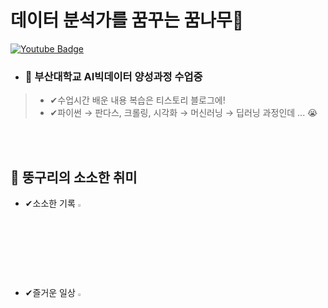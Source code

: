 
# **데이터 분석가를 꿈꾸는 꿈나무🌱**

[![Youtube Badge](https://img.shields.io/badge/Youtube-ff0000?style=flat-square&logo=youtube&link=https://www.youtube.com/channel/UCZwO8ESX1ZS-rpY4nl97VDA)](https://www.youtube.com/channel/UCZwO8ESX1ZS-rpY4nl97VDA)
- ### 📘 부산대학교 AI빅데이터 양성과정 수업중
>- ✔수업시간 배운 내용 복습은 티스토리 블로그에!
>- ✔파이썬 → 판다스, 크롤링, 시각화 → 머신러닝 → 딥러닝 과정인데 ... 😭
<br>
<br>

## 💎 뚱구리의 소소한 취미

- ✔소소한 기록 [<img width="3%" src="https://user-images.githubusercontent.com/113741801/190888324-2208f599-c903-4bac-a9cb-3c0826bc8dc4.png"/>](https://www.youtube.com/channel/UCZwO8ESX1ZS-rpY4nl97VDA)

- ✔즐거운 일상 [<img width="3%" src="https://user-images.githubusercontent.com/113741801/190888809-39cb6dcc-9f03-4332-8c98-4ca71ac5a514.png"/>](https://blog.naver.com/chicyunaa)

  <!--
**leo-contigo/leo-contigo** is a ✨ _special_ ✨ repository because its `README.md` (this file) appears on your GitHub profile.

Here are some ideas to get you started:

- 🔭 I’m currently working on ...
- 🌱 I’m currently learning ...
- 👯 I’m looking to collaborate on ...
- 🤔 I’m looking for help with ...
- 💬 Ask me about ...
- 📫 How to reach me: ...
- 😄 Pronouns: ...
- ⚡ Fun fact: ...
-->
